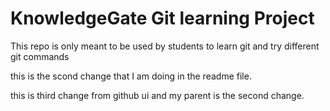 # KnowledgeGate Git learning Project

This repo is only meant to be used by students to learn git and try different git commands


this is the scond change that I am doing in the readme file.



this is third change from github ui and my parent is the second change.
